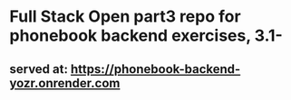 # Full Stack Open part3 repo for phonebook backend exercises, 3.1-

## served at: https://phonebook-backend-yozr.onrender.com
